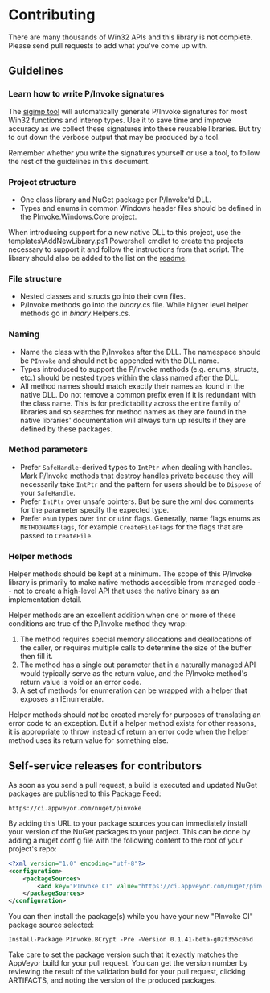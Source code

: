 Contributing
============

There are many thousands of Win32 APIs and this library is not complete.
Please send pull requests to add what you've come up with.

## Guidelines

### Learn how to write P/Invoke signatures

The [sigimp tool][SigImp] will automatically generate P/Invoke signatures for most Win32 functions
and interop types. Use it to save time and improve accuracy as we collect these signatures into these
reusable libraries. But try to cut down the verbose output that may be produced by a tool.

Remember whether you write the signatures yourself or use a tool, to follow the rest of the guidelines
in this document.

### Project structure

 * One class library and NuGet package per P/Invoke'd DLL.
 * Types and enums in common Windows header files should be defined in the PInvoke.Windows.Core project.

When introducing support for a new native DLL to this project, use the templates\AddNewLibrary.ps1
Powershell cmdlet to create the projects necessary to support it and follow the instructions from that script.
The library should also be added to the list on the [readme](README.md).

### File structure

 * Nested classes and structs go into their own files.
 * P/Invoke methods go into the *binary*.cs file. While higher level helper methods go in *binary*.Helpers.cs.

### Naming

 * Name the class with the P/Invokes after the DLL. The namespace should be `PInvoke`
   and should not be appended with the DLL name.
 * Types introduced to support the P/Invoke methods (e.g. enums, structs, etc.)
   should be nested types within the class named after the DLL.
 * All method names should match exactly their names as found in the native DLL.
   Do not remove a common prefix even if it is redundant with the class name.
   This is for predictability across the entire family of libraries and so
   searches for method names as they are found in the native libraries' documentation
   will always turn up results if they are defined by these packages.

### Method parameters

 * Prefer `SafeHandle`-derived types to `IntPtr` when dealing with handles.
   Mark P/Invoke methods that destroy handles private because they will necessarily take `IntPtr`
   and the pattern for users should be to `Dispose` of your `SafeHandle`.
 * Prefer `IntPtr` over unsafe pointers. But be sure the xml doc comments for the parameter specify the expected type.
 * Prefer `enum` types over `int` or `uint` flags. Generally, name flags enums as `METHODNAMEFlags`, for example
   `CreateFileFlags` for the flags that are passed to `CreateFile`.

### Helper methods

Helper methods should be kept at a minimum. The scope of this P/Invoke library is primarily
to make native methods accessible from managed code -- not to create a high-level API that
uses the native binary as an implementation detail.

Helper methods are an excellent addition when one or more of these conditions are true
of the P/Invoke method they wrap:

1. The method requires special memory allocations and deallocations of the caller,
   or requires multiple calls to determine the size of the buffer then fill it.
1. The method has a single out parameter that in a naturally managed API would typically
   serve as the return value, and the P/Invoke method's return value is void or an error code.
1. A set of methods for enumeration can be wrapped with a helper that exposes an IEnumerable.



Helper methods should *not* be created merely for purposes of translating an error code to an exception.
But if a helper method exists for other reasons, it is appropriate to throw instead of return
an error code when the helper method uses its return value for something else.

## Self-service releases for contributors

As soon as you send a pull request, a build is executed and updated NuGet packages
are published to this Package Feed:

    https://ci.appveyor.com/nuget/pinvoke

By adding this URL to your package sources you can immediately install your version
of the NuGet packages to your project. This can be done by adding a nuget.config file
with the following content to the root of your project's repo:

```xml
<?xml version="1.0" encoding="utf-8"?>
<configuration>
    <packageSources>
        <add key="PInvoke CI" value="https://ci.appveyor.com/nuget/pinvoke" />
    </packageSources>
</configuration>
```

You can then install the package(s) while you have your new "PInvoke CI" package source selected:

    Install-Package PInvoke.BCrypt -Pre -Version 0.1.41-beta-g02f355c05d

Take care to set the package version such that it exactly matches the AppVeyor build
for your pull request. You can get the version number by reviewing the result of the
validation build for your pull request, clicking ARTIFACTS, and noting the version
of the produced packages.

[SigImp]: http://blogs.msdn.com/b/vbteam/archive/2008/03/14/making-pinvoke-easy.aspx
